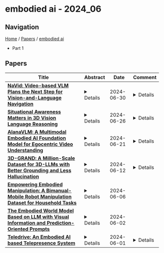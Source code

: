 # embodied ai - 2024_06

## Navigation

[Home](https://lixin97.github.io/arXivRadar) / [Papers](https://lixin97.github.io/arXivRadar/papers) / [embodied ai](https://lixin97.github.io/arXivRadar/papers/embodied_ai)

- Part 1

## Papers

| **Title** | **Abstract** | **Date** | **Comment** |
| --- | --- | --- | --- |
| **[NaVid: Video-based VLM Plans the Next Step for Vision-and-Language Navigation](http://arxiv.org/abs/2402.15852v7)** | <details>Vision-and-language navigation (VLN) stands as a key research problem of Embodied AI, aiming at enabling agents to navigate in unseen environments following linguistic instructions. In this field, generalization is a long-standing challenge, either to out-of-distribution scenes or from Sim to Real. In this paper, we propose NaVid, a video-based large vision language model (VLM), to mitigate such a generalization gap. NaVid makes the first endeavor to showcase the capability of VLMs to achieve state-of-the-art level navigation performance without any maps, odometers, or depth inputs. Following human instruction, NaVid only requires an on-the-fly video stream from a monocular RGB camera equipped on the robot to output the next-step action. Our formulation mimics how humans navigate and naturally gets rid of the problems introduced by odometer noises, and the Sim2Real gaps from map or depth inputs. Moreover, our video-based approach can effectively encode the historical observations of robots as spatio-temporal contexts for decision making and instruction following. We train NaVid with 510k navigation samples collected from continuous environments, including action-planning and instruction-reasoning samples, along with 763k large-scale web data. Extensive experiments show that NaVid achieves state-of-the-art performance in simulation environments and the real world, demonstrating superior cross-dataset and Sim2Real transfer. We thus believe our proposed VLM approach plans the next step for not only the navigation agents but also this research field.</details> | 2024-06-30 | <details>Accepted by Robotics: Science and Systems (RSS 2024)</details> |
| **[Situational Awareness Matters in 3D Vision Language Reasoning](http://arxiv.org/abs/2406.07544v2)** | <details>Being able to carry out complicated vision language reasoning tasks in 3D space represents a significant milestone in developing household robots and human-centered embodied AI. In this work, we demonstrate that a critical and distinct challenge in 3D vision language reasoning is situational awareness, which incorporates two key components: (1) The autonomous agent grounds its self-location based on a language prompt. (2) The agent answers open-ended questions from the perspective of its calculated position. To address this challenge, we introduce SIG3D, an end-to-end Situation-Grounded model for 3D vision language reasoning. We tokenize the 3D scene into sparse voxel representation and propose a language-grounded situation estimator, followed by a situated question answering module. Experiments on the SQA3D and ScanQA datasets show that SIG3D outperforms state-of-the-art models in situation estimation and question answering by a large margin (e.g., an enhancement of over 30% on situation estimation accuracy). Subsequent analysis corroborates our architectural design choices, explores the distinct functions of visual and textual tokens, and highlights the importance of situational awareness in the domain of 3D question answering.</details> | 2024-06-26 | <details>CVPR 2024. Project Page: https://yunzeman.github.io/situation3d</details> |
| **[AlanaVLM: A Multimodal Embodied AI Foundation Model for Egocentric Video Understanding](http://arxiv.org/abs/2406.13807v2)** | <details>AI personal assistants deployed via robots or wearables require embodied understanding to collaborate with humans effectively. However, current Vision-Language Models (VLMs) primarily focus on third-person view videos, neglecting the richness of egocentric perceptual experience. To address this gap, we propose three key contributions. First, we introduce the Egocentric Video Understanding Dataset (EVUD) for training VLMs on video captioning and question answering tasks specific to egocentric videos. Second, we present AlanaVLM, a 7B parameter VLM trained using parameter-efficient methods on EVUD. Finally, we evaluate AlanaVLM's capabilities on OpenEQA, a challenging benchmark for embodied video question answering. Our model achieves state-of-the-art performance, outperforming open-source models including strong Socratic models using GPT-4 as a planner by 3.6%. Additionally, we outperform Claude 3 and Gemini Pro Vision 1.0 and showcase competitive results compared to Gemini Pro 1.5 and GPT-4V, even surpassing the latter in spatial reasoning. This research paves the way for building efficient VLMs that can be deployed in robots or wearables, leveraging embodied video understanding to collaborate seamlessly with humans in everyday tasks, contributing to the next generation of Embodied AI.</details> | 2024-06-21 | <details>Code available https://github.com/alanaai/EVUD</details> |
| **[3D-GRAND: A Million-Scale Dataset for 3D-LLMs with Better Grounding and Less Hallucination](http://arxiv.org/abs/2406.05132v2)** | <details>The integration of language and 3D perception is crucial for developing embodied agents and robots that comprehend and interact with the physical world. While large language models (LLMs) have demonstrated impressive language understanding and generation capabilities, their adaptation to 3D environments (3D-LLMs) remains in its early stages. A primary challenge is the absence of large-scale datasets that provide dense grounding between language and 3D scenes. In this paper, we introduce 3D-GRAND, a pioneering large-scale dataset comprising 40,087 household scenes paired with 6.2 million densely-grounded scene-language instructions. Our results show that instruction tuning with 3D-GRAND significantly enhances grounding capabilities and reduces hallucinations in 3D-LLMs. As part of our contributions, we propose a comprehensive benchmark 3D-POPE to systematically evaluate hallucination in 3D-LLMs, enabling fair comparisons among future models. Our experiments highlight a scaling effect between dataset size and 3D-LLM performance, emphasizing the critical role of large-scale 3D-text datasets in advancing embodied AI research. Notably, our results demonstrate early signals for effective sim-to-real transfer, indicating that models trained on large synthetic data can perform well on real-world 3D scans. Through 3D-GRAND and 3D-POPE, we aim to equip the embodied AI community with essential resources and insights, setting the stage for more reliable and better-grounded 3D-LLMs. Project website: https://3d-grand.github.io</details> | 2024-06-12 | <details>Project website: https://3d-grand.github.io</details> |
| **[Empowering Embodied Manipulation: A Bimanual-Mobile Robot Manipulation Dataset for Household Tasks](http://arxiv.org/abs/2405.18860v2)** | <details>The advancements in embodied AI are increasingly enabling robots to tackle complex real-world tasks, such as household manipulation. However, the deployment of robots in these environments remains constrained by the lack of comprehensive bimanual-mobile robot manipulation data that can be learned. Existing datasets predominantly focus on single-arm manipulation tasks, while the few dual-arm datasets available often lack mobility features, task diversity, comprehensive sensor data, and robust evaluation metrics; they fail to capture the intricate and dynamic nature of household manipulation tasks that bimanual-mobile robots are expected to perform. To overcome these limitations, we propose BRMData, a Bimanual-mobile Robot Manipulation Dataset specifically designed for household applications. BRMData encompasses 10 diverse household tasks, including single-arm and dual-arm tasks, as well as both tabletop and mobile manipulations, utilizing multi-view and depth-sensing data information. Moreover, BRMData features tasks of increasing difficulty, ranging from single-object to multi-object grasping, non-interactive to human-robot interactive scenarios, and rigid-object to flexible-object manipulation, closely simulating real-world household applications. Additionally, we introduce a novel Manipulation Efficiency Score (MES) metric to evaluate both the precision and efficiency of robot manipulation methods in household tasks. We thoroughly evaluate and analyze the performance of advanced robot manipulation learning methods using our BRMData, aiming to drive the development of bimanual-mobile robot manipulation technologies. The dataset is now open-sourced and available at https://embodiedrobot.github.io/.</details> | 2024-06-06 |  |
| **[The Embodied World Model Based on LLM with Visual Information and Prediction-Oriented Prompts](http://arxiv.org/abs/2406.00765v1)** | <details>In recent years, as machine learning, particularly for vision and language understanding, has been improved, research in embedded AI has also evolved. VOYAGER is a well-known LLM-based embodied AI that enables autonomous exploration in the Minecraft world, but it has issues such as underutilization of visual data and insufficient functionality as a world model. In this research, the possibility of utilizing visual data and the function of LLM as a world model were investigated with the aim of improving the performance of embodied AI. The experimental results revealed that LLM can extract necessary information from visual data, and the utilization of the information improves its performance as a world model. It was also suggested that devised prompts could bring out the LLM's function as a world model.</details> | 2024-06-02 |  |
| **[Teledrive: An Embodied AI based Telepresence System](http://arxiv.org/abs/2406.00375v1)** | <details>This article presents Teledrive, a telepresence robotic system with embodied AI features that empowers an operator to navigate the telerobot in any unknown remote place with minimal human intervention. We conceive Teledrive in the context of democratizing remote care-giving for elderly citizens as well as for isolated patients, affected by contagious diseases. In particular, this paper focuses on the problem of navigating to a rough target area (like bedroom or kitchen) rather than pre-specified point destinations. This ushers in a unique AreaGoal based navigation feature, which has not been explored in depth in the contemporary solutions. Further, we describe an edge computing-based software system built on a WebRTC-based communication framework to realize the aforementioned scheme through an easy-to-use speech-based human-robot interaction. Moreover, to enhance the ease of operation for the remote caregiver, we incorporate a person following feature, whereby a robot follows a person on the move in its premises as directed by the operator. Moreover, the system presented is loosely coupled with specific robot hardware, unlike the existing solutions. We have evaluated the efficacy of the proposed system through baseline experiments, user study, and real-life deployment.</details> | 2024-06-01 | <details>Accepted in Journal of Intelligent Robotic System</details> |
